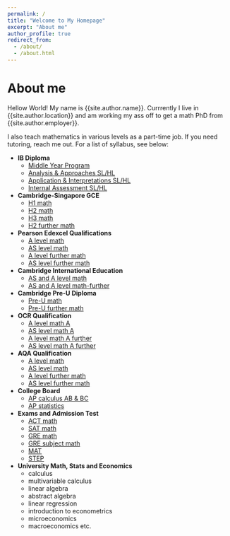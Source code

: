 ```yaml
---
permalink: /
title: "Welcome to My Homepage"
excerpt: "About me"
author_profile: true
redirect_from: 
  - /about/
  - /about.html
---
```


About me
======
Hellow World! My name is {{site.author.name}}. Currrently I live in {{site.author.location}} and am working my ass off to get a math PhD from {{site.author.employer}}.

I also teach mathematics in various levels as a part-time job. If you need tutoring, reach me out. For a list of syllabus, see below:

* **IB Diploma**
  * [Middle Year Program](https://kennethnye.github.io/files/IBMYPsyllabus.pdf)
  * [Analysis & Approaches SL/HL](https://kennethnye.github.io/files/IBAAsyllabus.pdf)
  * [Application & Interpretations SL/HL](https://kennethnye.github.io/files/IBAIsyllabus.pdf)
  * [Internal Assessment SL/HL](https://ibpublishing.ibo.org/live-exist/rest/app/tsm.xql?doc=d_5_matsl_tsm_1205_1_e&part=1&chapter=8)
* **Cambridge-Singapore GCE**
  * [H1 math](https://www.seab.gov.sg/docs/default-source/national-examinations/syllabus/alevel/2022syllabus/8865_y22_sy.pdf)
  * [H2 math](https://www.seab.gov.sg/docs/default-source/national-examinations/syllabus/alevel/2022syllabus/9758_y22_sy.pdf)
  * [H3 math](https://www.seab.gov.sg/docs/default-source/national-examinations/syllabus/alevel/2022syllabus/9820_y22_sy.pdf)
  * [H2 further math](https://www.seab.gov.sg/docs/default-source/national-examinations/syllabus/alevel/2022syllabus/9649_y22_sy.pdf)
* **Pearson Edexcel Qualifications**
  * [A level math](https://qualifications.pearson.com/content/dam/pdf/A%20Level/Mathematics/2017/specification-and-sample-assesment/a-level-l3-mathematics-specification-issue4.pdf)
  * [AS level math](https://qualifications.pearson.com/content/dam/pdf/A%20Level/Mathematics/2017/specification-and-sample-assesment/as-l3-mathematics-specification.pdf)
  * [A level further math](https://qualifications.pearson.com/content/dam/pdf/A%20Level/Mathematics/2017/specification-and-sample-assesment/a-level-l3-further-mathematics-specification.pdf)
  * [AS level further math](https://qualifications.pearson.com/content/dam/pdf/A%20Level/Mathematics/2017/specification-and-sample-assesment/as-l3-further-mathematics-specification.pdf)
* **Cambridge International Education**
  * [AS and A level math](https://www.cambridgeinternational.org/Images/597421-2023-2025-syllabus.pdf)
  * [AS and A level math-further](https://www.cambridgeinternational.org/Images/597381-2023-2025-syllabus.pdf)
* **Cambridge Pre-U Diploma**
  * [Pre-U math](https://www.cambridgeinternational.org/Images/576697-2023-2024-syllabus.pdf)
  * [Pre-U further math](https://www.cambridgeinternational.org/Images/576699-2023-2024-syllabus.pdf)
* **OCR Qualification**
  * [A level math A](https://www.ocr.org.uk/Images/308723-specification-accredited-a-level-gce-mathematics-a-h240.pdf)
  * [AS level math A](https://www.ocr.org.uk/Images/308720-specification-accredited-as-level-gce-mathematics-a-h230.pdf)
  * [A level math A further](https://www.ocr.org.uk/Images/308752-specification-accredited-a-level-gce-further-mathematics-a-h245.pdf)
  * [AS level math A further](https://www.ocr.org.uk/Images/308750-specification-accredited-as-level-gce-further-mathematics-a-h235.pdf)
* **AQA Qualification**
  * [A level math](https://filestore.aqa.org.uk/resources/mathematics/specifications/AQA-7357-SP-2017.PDF)
  * [AS level math](https://filestore.aqa.org.uk/resources/mathematics/specifications/AQA-7356-SP-2017.PDF)
  * [A level further math](https://filestore.aqa.org.uk/resources/mathematics/specifications/AQA-7367-SP-2017.PDF)
  * [AS level further math](https://filestore.aqa.org.uk/resources/mathematics/specifications/AQA-7366-SP-2017.PDF)
* **College Board**
  * [AP calculus AB & BC](https://apcentral.collegeboard.org/media/pdf/ap-calculus-ab-and-bc-course-and-exam-description.pdf)
  * [AP statistics](https://apcentral.collegeboard.org/media/pdf/ap-statistics-course-and-exam-description.pdf)
* **Exams and Admission Test**
  * [ACT math](https://www.act.org/content/act/en/products-and-services/the-act/test-preparation/math-practice-test-questions.html?page=0&chapter=0)
  * [SAT math](https://satsuite.collegeboard.org/sat/practice-preparation)
  * [GRE math](https://www.ets.org/gre/test-takers/general-test/prepare/content/quantitative-reasoning.html)
  * [GRE subject math](https://www.ets.org/pdfs/gre/practice-book-math.pdf)
  * [MAT](https://www.maths.ox.ac.uk/system/files/attachments/syllabus_1.pdf)
  * [STEP](https://www.admissionstesting.org/Images/47831-step-specification-2022.pdf)
* **University Math, Stats and Economics**
  * calculus
  * multivariable calculus
  * linear algebra
  * abstract algebra
  * linear regression
  * introduction to econometrics
  * microeconomics
  * macroeconomics etc.  


<!-- This is the front page of a website that is powered by the [academicpages template](https://github.com/academicpages/academicpages.github.io) and hosted on GitHub pages. [GitHub pages](https://pages.github.com) is a free service in which websites are built and hosted from code and data stored in a GitHub repository, automatically updating when a new commit is made to the respository. This template was forked from the [Minimal Mistakes Jekyll Theme](https://mmistakes.github.io/minimal-mistakes/) created by Michael Rose, and then extended to support the kinds of content that academics have: publications, talks, teaching, a portfolio, blog posts, and a dynamically-generated CV. You can fork [this repository](https://github.com/academicpages/academicpages.github.io) right now, modify the configuration and markdown files, add your own PDFs and other content, and have your own site for free, with no ads! An older version of this template powers my own personal website at [stuartgeiger.com](http://stuartgeiger.com), which uses [this Github repository](https://github.com/staeiou/staeiou.github.io).

A data-driven personal website
======
Like many other Jekyll-based GitHub Pages templates, academicpages makes you separate the website's content from its form. The content & metadata of your website are in structured markdown files, while various other files constitute the theme, specifying how to transform that content & metadata into HTML pages. You keep these various markdown (.md), YAML (.yml), HTML, and CSS files in a public GitHub repository. Each time you commit and push an update to the repository, the [GitHub pages](https://pages.github.com/) service creates static HTML pages based on these files, which are hosted on GitHub's servers free of charge.

Many of the features of dynamic content management systems (like Wordpress) can be achieved in this fashion, using a fraction of the computational resources and with far less vulnerability to hacking and DDoSing. You can also modify the theme to your heart's content without touching the content of your site. If you get to a point where you've broken something in Jekyll/HTML/CSS beyond repair, your markdown files describing your talks, publications, etc. are safe. You can rollback the changes or even delete the repository and start over -- just be sure to save the markdown files! Finally, you can also write scripts that process the structured data on the site, such as [this one](https://github.com/academicpages/academicpages.github.io/blob/master/talkmap.ipynb) that analyzes metadata in pages about talks to display [a map of every location you've given a talk](https://academicpages.github.io/talkmap.html).

Getting started
======
1. Register a GitHub account if you don't have one and confirm your e-mail (required!)
1. Fork [this repository](https://github.com/academicpages/academicpages.github.io) by clicking the "fork" button in the top right. 
1. Go to the repository's settings (rightmost item in the tabs that start with "Code", should be below "Unwatch"). Rename the repository "[your GitHub username].github.io", which will also be your website's URL.
1. Set site-wide configuration and create content & metadata (see below -- also see [this set of diffs](http://archive.is/3TPas) showing what files were changed to set up [an example site](https://getorg-testacct.github.io) for a user with the username "getorg-testacct")
1. Upload any files (like PDFs, .zip files, etc.) to the files/ directory. They will appear at https://[your GitHub username].github.io/files/example.pdf.  
1. Check status by going to the repository settings, in the "GitHub pages" section

Site-wide configuration
------
The main configuration file for the site is in the base directory in [_config.yml](https://github.com/academicpages/academicpages.github.io/blob/master/_config.yml), which defines the content in the sidebars and other site-wide features. You will need to replace the default variables with ones about yourself and your site's github repository. The configuration file for the top menu is in [_data/navigation.yml](https://github.com/academicpages/academicpages.github.io/blob/master/_data/navigation.yml). For example, if you don't have a portfolio or blog posts, you can remove those items from that navigation.yml file to remove them from the header. 

Create content & metadata
------
For site content, there is one markdown file for each type of content, which are stored in directories like _publications, _talks, _posts, _teaching, or _pages. For example, each talk is a markdown file in the [_talks directory](https://github.com/academicpages/academicpages.github.io/tree/master/_talks). At the top of each markdown file is structured data in YAML about the talk, which the theme will parse to do lots of cool stuff. The same structured data about a talk is used to generate the list of talks on the [Talks page](https://academicpages.github.io/talks), each [individual page](https://academicpages.github.io/talks/2012-03-01-talk-1) for specific talks, the talks section for the [CV page](https://academicpages.github.io/cv), and the [map of places you've given a talk](https://academicpages.github.io/talkmap.html) (if you run this [python file](https://github.com/academicpages/academicpages.github.io/blob/master/talkmap.py) or [Jupyter notebook](https://github.com/academicpages/academicpages.github.io/blob/master/talkmap.ipynb), which creates the HTML for the map based on the contents of the _talks directory).

**Markdown generator**

I have also created [a set of Jupyter notebooks](https://github.com/academicpages/academicpages.github.io/tree/master/markdown_generator
) that converts a CSV containing structured data about talks or presentations into individual markdown files that will be properly formatted for the academicpages template. The sample CSVs in that directory are the ones I used to create my own personal website at stuartgeiger.com. My usual workflow is that I keep a spreadsheet of my publications and talks, then run the code in these notebooks to generate the markdown files, then commit and push them to the GitHub repository.

How to edit your site's GitHub repository
------
Many people use a git client to create files on their local computer and then push them to GitHub's servers. If you are not familiar with git, you can directly edit these configuration and markdown files directly in the github.com interface. Navigate to a file (like [this one](https://github.com/academicpages/academicpages.github.io/blob/master/_talks/2012-03-01-talk-1.md) and click the pencil icon in the top right of the content preview (to the right of the "Raw | Blame | History" buttons). You can delete a file by clicking the trashcan icon to the right of the pencil icon. You can also create new files or upload files by navigating to a directory and clicking the "Create new file" or "Upload files" buttons. 

Example: editing a markdown file for a talk
![Editing a markdown file for a talk](/images/editing-talk.png)

For more info
------
More info about configuring academicpages can be found in [the guide](https://academicpages.github.io/markdown/). The [guides for the Minimal Mistakes theme](https://mmistakes.github.io/minimal-mistakes/docs/configuration/) (which this theme was forked from) might also be helpful. -->
